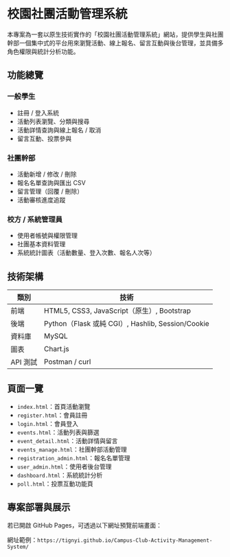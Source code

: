 # 校園社團活動管理系統

本專案為一套以原生技術實作的「校園社團活動管理系統」網站，提供學生與社團幹部一個集中式的平台用來瀏覽活動、線上報名、留言互動與後台管理，並具備多角色權限與統計分析功能。

## 功能總覽

### 一般學生
- 註冊 / 登入系統
- 活動列表瀏覽、分類與搜尋
- 活動詳情查詢與線上報名 / 取消
- 留言互動、投票參與

### 社團幹部
- 活動新增 / 修改 / 刪除
- 報名名單查詢與匯出 CSV
- 留言管理（回覆 / 刪除）
- 活動審核進度追蹤

### 校方 / 系統管理員
- 使用者帳號與權限管理
- 社團基本資料管理
- 系統統計圖表（活動數量、登入次數、報名人次等）

## 技術架構

| 類別     | 技術                            |
|----------|---------------------------------|
| 前端     | HTML5, CSS3, JavaScript（原生）, Bootstrap |
| 後端     | Python（Flask 或純 CGI）, Hashlib, Session/Cookie |
| 資料庫   | MySQL                           |
| 圖表     | Chart.js                        |
| API 測試 | Postman / curl                  |

## 頁面一覽

- `index.html`：首頁活動瀏覽
- `register.html`：會員註冊
- `login.html`：會員登入
- `events.html`：活動列表與篩選
- `event_detail.html`：活動詳情與留言
- `events_manage.html`：社團幹部活動管理
- `registration_admin.html`：報名名單管理
- `user_admin.html`：使用者後台管理
- `dashboard.html`：系統統計分析
- `poll.html`：投票互動功能頁

## 專案部署與展示

若已開啟 GitHub Pages，可透過以下網址預覽前端畫面：

網址範例：`https://tignyi.github.io/Campus-Club-Activity-Management-System/`
